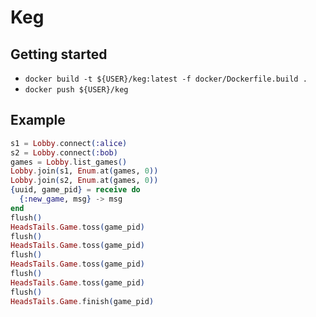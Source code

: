 # Keg

## Getting started

* `docker build -t ${USER}/keg:latest -f docker/Dockerfile.build .`
* `docker push ${USER}/keg`

## Example

```elixir
s1 = Lobby.connect(:alice)
s2 = Lobby.connect(:bob)
games = Lobby.list_games()
Lobby.join(s1, Enum.at(games, 0))
Lobby.join(s2, Enum.at(games, 0))
{uuid, game_pid} = receive do
  {:new_game, msg} -> msg
end
flush()
HeadsTails.Game.toss(game_pid)
flush()
HeadsTails.Game.toss(game_pid)
flush()
HeadsTails.Game.toss(game_pid)
flush()
HeadsTails.Game.toss(game_pid)
flush()
HeadsTails.Game.finish(game_pid)
```
